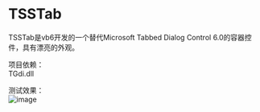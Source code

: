 # TSSTab
 TSSTab是vb6开发的一个替代Microsoft Tabbed Dialog Control 6.0的容器控件，具有漂亮的外观。 

项目依赖：   
TGdi.dll   
   
测试效果：   
![image](https://github.com/bzmework/TSSTab/blob/master/test.jpg)      

